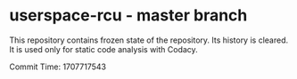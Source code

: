 # userspace-rcu - master branch

This repository contains frozen state of the repository.
Its history is cleared. It is used only for static code
analysis with Codacy.

Commit Time: 1707717543